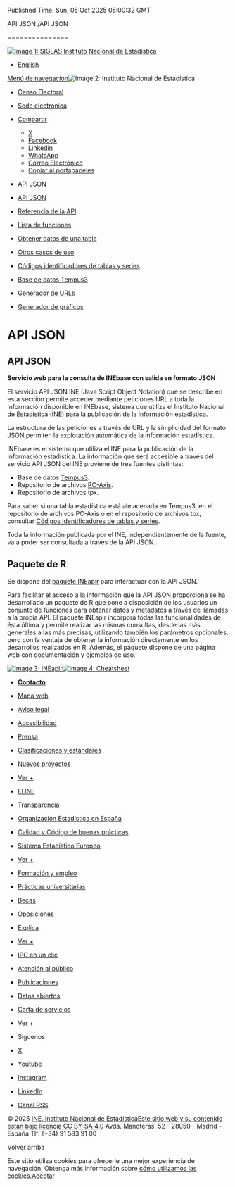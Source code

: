 Published Time: Sun, 05 Oct 2025 05:00:32 GMT

API JSON /API JSON

===============

[![Image 1: SIGLAS Instituto Nacional de Estadística](https://www.ine.es/menus/_b/img/LogoINE.svg)](https://www.ine.es/)

*   [English](https://www.ine.es/dyngs/DAB/en/index.htm?cid=1099 "English Page")

[Menú de navegación](https://www.ine.es/indiceweb.htm "Menú de navegación")![Image 2: Instituto Nacional de Estadí­stica](https://www.ine.es/menus/_b/img/LogoINESiglasMini.svg)

*   [Censo Electoral](https://www.ine.es/dyngs/CEL/index.htm?cid=41)
*   [Sede electrónica](https://sede.ine.gob.es/)
*   [Compartir](javascript:void(0))
    *   [X](https://www.ine.es/dyngs/DAB/index.htm?cid=1099#shareTwitter "Abre ventana nueva X")
    *   [Facebook](https://www.ine.es/dyngs/DAB/index.htm?cid=1099#shareFacebook "Abre ventana nueva Facebook")
    *   [Linkedin](https://www.ine.es/dyngs/DAB/index.htm?cid=1099#shareLinkedin "Abre ventana nueva Linkedin")
    *   [WhatsApp](https://www.ine.es/dyngs/DAB/index.htm?cid=1099#shareWhatsapp "Abre ventana nueva WhatsApp")
    *   [Correo Electrónico](https://www.ine.es/dyngs/DAB/index.htm?cid=1099#shareMail "Abre ventana nueva")
    *   [Copiar al portapapeles](https://www.ine.es/dyngs/DAB/index.htm?cid=1099#shareClipboard "Abre ventana nueva")

*   [API JSON](https://www.ine.es/dyngs/DAB/index.htm?cid=1099 "API JSON")

*   [API JSON](https://www.ine.es/dyngs/DAB/index.htm?cid=1099)
*   [Referencia de la API](https://www.ine.es/dyngs/DAB/index.htm?cid=1100)
*   [Lista de funciones](https://www.ine.es/dyngs/DAB/index.htm?cid=1100#is1128)
*   [Obtener datos de una tabla](https://www.ine.es/dyngs/DAB/index.htm?cid=1102)
*   [Otros casos de uso](https://www.ine.es/dyngs/DAB/index.htm?cid=1103)
*   [Códigos identificadores de tablas y series](https://www.ine.es/dyngs/DAB/index.htm?cid=1104)
*   [Base de datos Tempus3](https://www.ine.es/dyngs/DAB/index.htm?cid=1105)
*   [Generador de URLs](https://www.ine.es/dyngs/DAB/index.htm?cid=1347)
*   [Generador de gráficos](https://www.ine.es/dyngs/DAB/index.htm?cid=1348)

API JSON
========

API JSON
--------

**Servicio web para la consulta de INEbase con salida en formato JSON**

El servicio API JSON INE (Java Script Object Notation) que se describe en esta sección permite acceder mediante peticiones URL a toda la información disponible en INEbase, sistema que utiliza el Instituto Nacional de Estadística (INE) para la publicación de la información estadística.

La estructura de las peticiones a través de URL y la simplicidad del formato JSON permiten la explotación automática de la información estadística.

INEbase es el sistema que utiliza el INE para la publicación de la información estadística. La información que será accesible a través del servicio API JSON del INE proviene de tres fuentes distintas:

*   Base de datos [Tempus3](https://www.ine.es/dyngs/INE/index.htm?cid=1105).
*   Repositorio de archivos [PC-Axis](https://www.ine.es/ss/Satellite?L=es_ES&c=Page&cid=1254735116596&p=1254735116596&pagename=ProductosYServicios%2FPYSLayout).
*   Repositorio de archivos tpx.

Para saber si una tabla estadística está almacenada en Tempus3, en el repositorio de archivos PC-Axis o en el repositorio de archivos tpx, consultar [Códigos identificadores de tablas y series](https://www.ine.es/dyngs/DAB/index.htm?cid=1104).

Toda la información publicada por el INE, independientemente de la fuente, va a poder ser consultada a través de la API JSON.

Paquete de R
------------

Se dispone del [paquete INEapir](https://github.com/es-ine/ineapir) para interactuar con la API JSON.

Para facilitar el acceso a la información que la API JSON proporciona se ha desarrollado un paquete de R que pone a disposición de los usuarios un conjunto de funciones para obtener datos y metadatos a través de llamadas a la propia API. El paquete INEapir incorpora todas las funcionalidades de ésta última y permite realizar las mismas consultas, desde las más generales a las más precisas, utilizando también los parámetros opcionales, pero con la ventaja de obtener la información directamente en los desarrollos realizados en R. Además, el paquete dispone de una página web con documentación y ejemplos de uso.

[![Image 3: INEapir](https://www.ine.es/GS_FILES/hex_logo_INEapir.png)](https://github.com/es-ine/ineapir)[![Image 4: Cheatsheet](https://www.ine.es/GS_FILES/ineapir_thumbnail_p.png)](https://raw.githubusercontent.com/es-ine/ineapir/main/man/figures/ineapir.pdf)

*   [**Contacto**](https://www.ine.es/infoine/)
*   [Mapa web](https://www.ine.es/indiceweb.htm)
*   [Aviso legal](https://www.ine.es/dyngs/AYU/index.htm?cid=125)
*   [Accesibilidad](https://www.ine.es/dyngs/AYU/index.htm?cid=127)
*   [Prensa](https://www.ine.es/prensa/seccion_prensa.htm)
*   [Clasificaciones y estándares](https://www.ine.es/dyngs/MYP/es/index.htm?cid=1)
*   [Nuevos proyectos](https://www.ine.es/dyngs/MYP/es/index.htm?cid=10)
*   [Ver +](https://www.ine.es/dyngs/MYP/es/index.htm?cid=23 "Métodos y proyectos / Documentos de Trabajo")

*   [El INE](https://www.ine.es/dyngs/INE/es/index.htm?cid=498)
*   [Transparencia](https://www.ine.es/dyngs/INE/index.htm?cid=401)
*   [Organización Estadística en España](https://www.ine.es/dyngs/INE/es/index.htm?cid=581)
*   [Calidad y Código de buenas prácticas](https://www.ine.es/ss/Satellite?L=es_ES&c=Page&cid=1259943453642&p=1259943453642&pagename=MetodologiaYEstandares%2FINELayout)
*   [Sistema Estadístico Europeo](https://www.ine.es/dyngs/INE/es/index.htm?cid=542)
*   [Ver +](https://www.ine.es/dyngs/INE/es/index.htm?cid=496 "El INE")

*   [Formación y empleo](https://www.ine.es/dyngs/FYE/index.htm?cid=132)
*   [Prácticas universitarias](https://www.ine.es/dyngs/FYE/index.htm?cid=133)
*   [Becas](https://www.ine.es/dyngs/FYE/index.htm?cid=134)
*   [Oposiciones](https://www.ine.es/dyngs/FYE/index.htm?cid=166)
*   [Explica](https://www.ine.es/explica/explica.htm)
*   [Ver +](https://www.ine.es/dyngs/FYE/index.htm?cid=132 "Formación y empleo")

*   [IPC en un clic](https://www.ine.es/ss/Satellite?L=0&c=Page&cid=1254735893337&p=1254735893337&pagename=ProductosYServicios%2FPYSLayout)
*   [Atención al público](https://www.ine.es/ss/Satellite?c=Page&cid=1254735550343&pagename=ProductosYServicios%2FPYSLayout&L=0)
*   [Publicaciones](https://www.ine.es/ss/Satellite?L=es_ES&c=Page&cid=1254735110606&p=1254735110606&pagename=ProductosYServicios%2FPYSLayout)
*   [Datos abiertos](https://www.ine.es/ss/Satellite?L=es_ES&c=Page&cid=1259942408928&p=1259942408928&pagename=ProductosYServicios%2FPYSLayout)
*   [Carta de servicios](https://www.ine.es/ss/Satellite?L=es_ES&c=Page&cid=1259945091334&p=1259945091334&pagename=ProductosYServicios%2FPYSLayout)
*   [Ver +](https://www.ine.es/ss/Satellite?c=Page&cid=1254735550343&pagename=ProductosYServicios%2FPYSLayout&L=0 "Productos y Servicios")

*   Síguenos
*   [X](https://twitter.com/es_ine "Abre ventana nueva")
*   [Youtube](https://www.youtube.com/INEDifusion "Abre ventana nueva")
*   [Instagram](https://www.instagram.com/es_ine_/ "Abre ventana nueva")
*   [LinkedIn](https://es.linkedin.com/company/ine-es "Abre ventana nueva")
*   [Canal RSS](https://www.ine.es/dyngs/INE/es/index.htm?cid=1303 "Abre ventana nueva")

© 2025 [INE. Instituto Nacional de Estadística](https://www.ine.es/)[Este sitio web y su contenido están bajo licencia CC BY-SA 4.0](https://creativecommons.org/licenses/by/4.0/?ref=chooser-v1 "Este sitio web y su contenido están bajo licencia CC BY-SA 4.0") Avda. Manoteras, 52 - 28050 - Madrid - España Tlf: (+34) 91 583 91 00

Volver arriba

Este sitio utiliza cookies para ofrecerle una mejor experiencia de navegación. Obtenga más información sobre [cómo utilizamos las cookies.](https://www.ine.es/dyngs/AYU/index.htm?cid=302)[Aceptar](https://www.ine.es/dyngs/DAB/index.htm?cid=1099)
